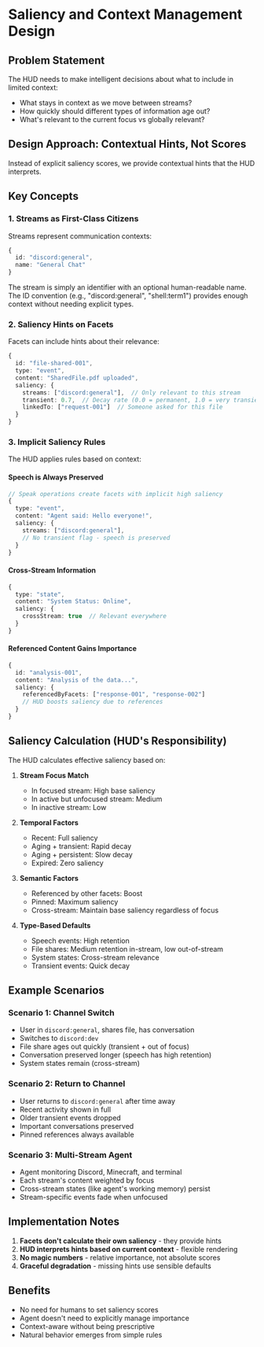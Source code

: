 # Saliency and Context Management Design

## Problem Statement

The HUD needs to make intelligent decisions about what to include in limited context:
- What stays in context as we move between streams?
- How quickly should different types of information age out?
- What's relevant to the current focus vs globally relevant?

## Design Approach: Contextual Hints, Not Scores

Instead of explicit saliency scores, we provide contextual hints that the HUD interprets.

## Key Concepts

### 1. Streams as First-Class Citizens

Streams represent communication contexts:
```typescript
{
  id: "discord:general",
  name: "General Chat"
}
```

The stream is simply an identifier with an optional human-readable name. The ID convention (e.g., "discord:general", "shell:term1") provides enough context without needing explicit types.

### 2. Saliency Hints on Facets

Facets can include hints about their relevance:
```typescript
{
  id: "file-shared-001",
  type: "event",
  content: "SharedFile.pdf uploaded",
  saliency: {
    streams: ["discord:general"],  // Only relevant to this stream
    transient: 0.7,  // Decay rate (0.0 = permanent, 1.0 = very transient)
    linkedTo: ["request-001"]  // Someone asked for this file
  }
}
```

### 3. Implicit Saliency Rules

The HUD applies rules based on context:

#### Speech is Always Preserved
```typescript
// Speak operations create facets with implicit high saliency
{
  type: "event",
  content: "Agent said: Hello everyone!",
  saliency: {
    streams: ["discord:general"],
    // No transient flag - speech is preserved
  }
}
```

#### Cross-Stream Information
```typescript
{
  type: "state",
  content: "System Status: Online",
  saliency: {
    crossStream: true  // Relevant everywhere
  }
}
```

#### Referenced Content Gains Importance
```typescript
{
  id: "analysis-001",
  content: "Analysis of the data...",
  saliency: {
    referencedByFacets: ["response-001", "response-002"]
    // HUD boosts saliency due to references
  }
}
```

## Saliency Calculation (HUD's Responsibility)

The HUD calculates effective saliency based on:

1. **Stream Focus Match**
   - In focused stream: High base saliency
   - In active but unfocused stream: Medium
   - In inactive stream: Low

2. **Temporal Factors**
   - Recent: Full saliency
   - Aging + transient: Rapid decay
   - Aging + persistent: Slow decay
   - Expired: Zero saliency

3. **Semantic Factors**
   - Referenced by other facets: Boost
   - Pinned: Maximum saliency
   - Cross-stream: Maintain base saliency regardless of focus

4. **Type-Based Defaults**
   - Speech events: High retention
   - File shares: Medium retention in-stream, low out-of-stream
   - System states: Cross-stream relevance
   - Transient events: Quick decay

## Example Scenarios

### Scenario 1: Channel Switch
- User in `discord:general`, shares file, has conversation
- Switches to `discord:dev`
- File share ages out quickly (transient + out of focus)
- Conversation preserved longer (speech has high retention)
- System states remain (cross-stream)

### Scenario 2: Return to Channel
- User returns to `discord:general` after time away
- Recent activity shown in full
- Older transient events dropped
- Important conversations preserved
- Pinned references always available

### Scenario 3: Multi-Stream Agent
- Agent monitoring Discord, Minecraft, and terminal
- Each stream's content weighted by focus
- Cross-stream states (like agent's working memory) persist
- Stream-specific events fade when unfocused

## Implementation Notes

1. **Facets don't calculate their own saliency** - they provide hints
2. **HUD interprets hints based on current context** - flexible rendering
3. **No magic numbers** - relative importance, not absolute scores
4. **Graceful degradation** - missing hints use sensible defaults

## Benefits

- No need for humans to set saliency scores
- Agent doesn't need to explicitly manage importance
- Context-aware without being prescriptive
- Natural behavior emerges from simple rules
